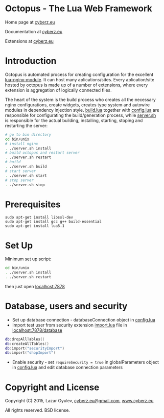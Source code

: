 Octopus - The Lua Web Framework
===============================

Home page at [cyberz.eu](http://cyberz.eu/octopus)

Documentation at [cyberz.eu](http://cyberz.eu/octopus/documentation)

Extensions at [cyberz.eu](http://cyberz.eu/octopus/extensions)

Introduction
============

Octopus is automated process for creating configuration for the excellent [lua-nginx-module](https://github.com/openresty/lua-nginx-module). It can host many aplications/sites. Every aplication/site hosted by octopus is made up of a number of extensions, where every extension is aggregation of logically connected files.

The heart of the system is the build process who creates all the necessary nginx configurations, create widgets, creates type system and autowire modules in dependency injection style.
[build.lua](bin/unix/build.lua) together with [config.lua](extensions/config.lua) are responsible for configurating the build/generation process, while [server.sh](bin/unix/server.sh) is responsible for the actual building, installing, starting, stoping and restarting the server:

```bash
# go to bin directory
cd bin/unix
# install nginx
. ./server.sh install
# build octopus and restart server
. ./server.sh restart
# build
. ./server.sh build
# start server
. ./server.sh start
# stop server
. ./server.sh stop
```

Prerequisites
============

```
sudo apt-get install libssl-dev
sudo apt-get install gcc g++ build-essential
sudo apt-get install lua5.1
```

Set Up
============

Minimum set up script:

```bash
cd bin/unix
. ./server.sh install
. ./server.sh restart
```
then just open [localhost:7878](http://localhost:7878)

Database, users and security
============

* Set up database connection - databaseConnection object in [config.lua](extensions/config.lua)
* Import test user from security extension [import.lua](extensions/security/src/import.lua) file in [localhost:7878/database](http://localhost:7878/database)
```lua
db:dropAllTables()
db:createAllTables()
db:import("securityImport")
db:import("shopImport")
```
* Enable security - set `requireSecurity = true` in globalParameters object in [config.lua](extensions/config.lua) and edit database connection parameters

Copyright and License
=====================

Copyright (C) 2015, Lazar Gyulev, cyberz.eu@gmail.com, www.cyberz.eu

All rights reserved. BSD license.